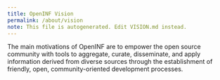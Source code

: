```yaml
---
title: OpenINF Vision
permalink: /about/vision
note: This file is autogenerated. Edit VISION.md instead.
---
```


The main motivations of OpenINF are to empower the open source community with
tools to aggregate, curate, disseminate, and apply information derived from
diverse sources through the establishment of friendly, open, community-oriented
development processes.

<!-- BEGIN LINK DEFINITIONS -->

<!-- END LINK DEFINITIONS -->
